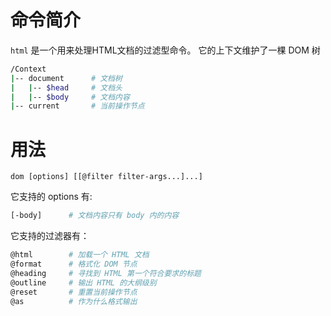 # 命令简介

`html` 是一个用来处理HTML文档的过滤型命令。
它的上下文维护了一棵 DOM 树

```bash
/Context
|-- document      # 文档树
|   |-- $head     # 文档头
|   |-- $body     # 文档内容
|-- current       # 当前操作节点
```

# 用法

```
dom [options] [[@filter filter-args...]...]
```

它支持的 options 有:

```bash
[-body]      # 文档内容只有 body 内的内容
```

它支持的过滤器有：

```bash
@html        # 加载一个 HTML 文档
@format      # 格式化 DOM 节点
@heading     # 寻找到 HTML 第一个符合要求的标题
@outline     # 输出 HTML 的大纲级别
@reset       # 重置当前操作节点
@as          # 作为什么格式输出
```
